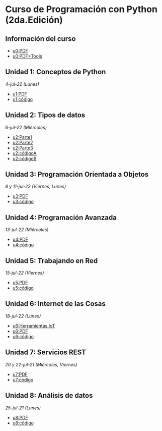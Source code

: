 # Curso de Programación con Python (2da.Edición)

## Información del curso
- [u0:PDF](../main/PDFs/u0_info_curso.pdf)
- [u0:PDF>Tools](../main/PDFs/u0_anexo0_IDE.pdf)

## Unidad 1: Conceptos de Python
*4-jul-22 (Lunes)*
- [u1:PDF](../main/PDFs/u1.Intro.pdf)
- [u1:código](../main/Codigo/Unidad1_Intro/)


## Unidad 2: Tipos de datos
*6-jul-22 (Miércoles)*
- [u2:Parte1](../main/PDFs/u2_a_tipos_de_datos.pdf)
- [u2:Parte2](../main/PDFs/u2_b_declaraciones_de_control.pdf)
- [u2:Parte3](../main/PDFs/u2_c_funciones.pdf)
- [u2:códigoA](../main/Codigo/Unidad2_Tipos_de_datos/)
- [u2:códigoB](../main/Codigo/Unidad2_bucles_y_funciones/)

## Unidad 3: Programación Orientada a Objetos
*8 y 11-jul-22 (Viernes, Lunes)*
- [u3:PDF](../main/PDFs/u3_POO.pdf)
- [u3:código](../main/Codigo/Unidad3-POO/)

## Unidad 4: Programación Avanzada
*13-jul-22 (Miércoles)*
- [u4:PDF](../main/PDFs/u4_Adv.pdf)
- [u4:código](../main/Codigo/Unidad4_Adv)

## Unidad 5: Trabajando en Red
*15-jul-22 (Viernes)*
- [u5:PDF](../main/PDFs/u5_red.pdf)
- [u5:código](../main/Codigo/Unidad5_Red)

## Unidad 6: Internet de las Cosas
*18-jul-22 (Lunes)*
- [u6:Herramientas IoT](../main/PDFs/u6_mosquitto.pdf)
- [u6:PDF](../main/PDFs/u6_IoT.pdf)
- [u6:código](../main/Codigo/Unidad6_IoT)

## Unidad 7: Servicios REST
*20 y 22-jul-21 (Miércoles, Viernes)*
- [u7:PDF](../main/PDFs/u7_rest.pdf)
- [u7:código](../main/Codigo/Unidad7_Web)

## Unidad 8: Análisis de datos
*25-jul-21 (Lunes)*
- [u8:PDF](../main/PDFs/u8_dataAna.pdf)
- [u8:código](../main/Codigo/Unidad8_DataAna)